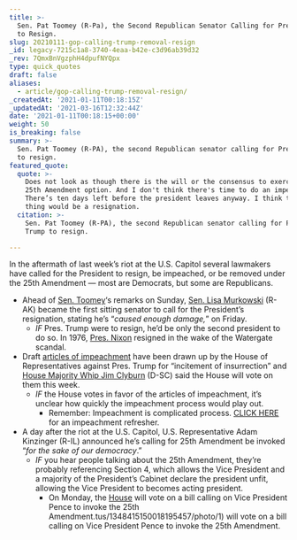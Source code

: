 ```yaml
---
title: >-
  Sen. Pat Toomey (R-Pa), the Second Republican Senator Calling for Pres. Trump
  to Resign.
slug: 20210111-gop-calling-trump-removal-resign
_id: legacy-7215c1a8-3740-4eaa-b42e-c3d96ab39d32
_rev: 7QmxBnVgzphH4dpufNYQpx
type: quick_quotes
draft: false
aliases:
  - article/gop-calling-trump-removal-resign/
_createdAt: '2021-01-11T00:18:15Z'
_updatedAt: '2021-03-16T12:32:44Z'
date: '2021-01-11T00:18:15+00:00'
weight: 50
is_breaking: false
summary: >-
  Sen. Pat Toomey (R-PA), the second Republican senator calling for Pres. Trump
  to resign.
featured_quote:
  quote: >-
    Does not look as though there is the will or the consensus to exercise the
    25th Amendment option. And I don't think there's time to do an impeachment.
    There’s ten days left before the president leaves anyway. I think the best
    thing would be a resignation.
  citation: >-
    Sen. Pat Toomey (R-PA), the second Republican senator calling for Pres.
    Trump to resign.

---
```

In the aftermath of last week’s riot at the U.S. Capitol several lawmakers have called for the President to resign, be impeached, or be removed under the 25th Amendment — most are Democrats, but some are Republicans.

* Ahead of [Sen. Toomey](https://www.nbcnews.com/meet-the-press/meet-press-january-10-2021-n1253663)‘s remarks on Sunday, [Sen. Lisa Murkowski](ttps://www.adn.com/politics/2021/01/08/alaska-sen-lisa-murkowski-calls-on-president-trump-to-resign-questions-her-future-as-a-republican/) (R-AK) became the first sitting senator to call for the President’s resignation, stating he’s “_caused enough damage,_” on Friday.
  * *IF* Pres. Trump were to resign, he’d be only the second president to do so. In 1976, [Pres. Nixon](https://www.whitehouse.gov/about-the-white-house/presidents/richard-m-nixon/) resigned in the wake of the Watergate scandal.
* Draft [articles of impeachment](https://www.scribd.com/document/490165056/Articles-of-Impeachment-Incitement-of-Insurrection-pdf-4#from_embed) have been drawn up by the House of Representatives against Pres. Trump for “incitement of insurrection” and [House Majority Whip Jim Clyburn](https://www.foxnews.com/transcript/house-vote-on-trump-impeachment-will-happen-this-week-rep-clyburn) (D-SC) said the House will vote on them this week.
  * *IF* the House votes in favor of the articles of impeachment, it’s unclear how quickly the impeachment process would play out.
      * Remember: Impeachment is complicated process. [CLICK HERE](https://smarthernews.com/impeachment-history/) for an impeachment refresher.
* A day after the riot at the U.S. Capitol, U.S. Representative Adam Kinzinger (R-IL) announced he’s calling for 25th Amendment be invoked “_for the sake of our democracy_.”
  * *IF* you hear people talking about the 25th Amendment, they’re probably referencing Section 4, which allows the Vice President and a majority of the President’s Cabinet declare the president unfit, allowing the Vice President to becomes acting president.
      * On Monday, the [House](https://twitter.com/60Minutes/status/1348415150018195457/photo/1) will vote on a bill calling on Vice President Pence to invoke the 25th Amendment.tus/1348415150018195457/photo/1) will vote on a bill calling on Vice President Pence to invoke the 25th Amendment.